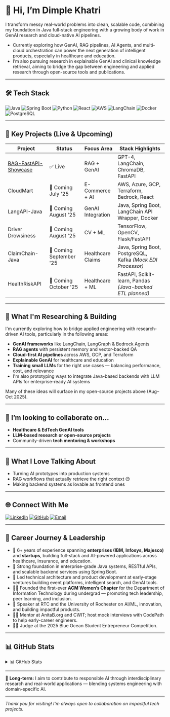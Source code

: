 # 👋 Hi, I’m Dimple Khatri

I transform messy real-world problems into clean, scalable code, combining my foundation in Java full-stack engineering with a growing body of work in GenAI research and cloud-native AI pipelines.

- Currently exploring how GenAI, RAG pipelines, AI Agents, and multi-cloud orchestration can power the next generation of intelligent products, especially in healthcare and education.
- I’m also pursuing research in explainable GenAI and clinical knowledge retrieval, aiming to bridge the gap between engineering and applied research through open-source tools and publications.

---

## 🛠️ Tech Stack
![Java](https://img.shields.io/badge/Java-17-blue?logo=java)
![Spring Boot](https://img.shields.io/badge/SpringBoot-green?logo=springboot)
![Python](https://img.shields.io/badge/Python-3.10-yellow?logo=python)
![React](https://img.shields.io/badge/React-18-blue?logo=react)
![AWS](https://img.shields.io/badge/AWS-Cloud-orange?logo=amazon-aws)
![LangChain](https://img.shields.io/badge/LangChain-GenAI-red?logo=openai)
![Docker](https://img.shields.io/badge/Docker-Container-blue?logo=docker)
![PostgreSQL](https://img.shields.io/badge/PostgreSQL-Database-blue?logo=postgresql)

---

## 🚀 Key Projects (Live & Upcoming)

| Project                      | Status                  | Focus Area         | Stack Highlights                                                    |
|------------------------------|--------------------------|--------------------|---------------------------------------------------------------------|
| [RAG-FastAPI-Showcase](https://github.com/dimplek0424/RAG-FastAPI-Showcase) | ✅ Live                   | RAG + GenAI         | GPT-4, LangChain, ChromaDB, FastAPI                                  |
| CloudMart                   | 🚧 Coming July '25        | E-Commerce + AI    | AWS, Azure, GCP, Terraform, Bedrock, React                          |
| LangAPI-Java                | 🚧 Coming August '25      | GenAI Integration  | Java, Spring Boot, LangChain API Wrapper, Docker                    |
| Driver Drowsiness           | 🚧 Coming August '25      | CV + ML            | TensorFlow, OpenCV, Flask/FastAPI                                   |
| ClaimChain-Java             | 🚧 Coming September '25   | Healthcare Claims  | Java, Spring Boot, PostgreSQL, Kafka *(Mock EDI Processor)*         |
| HealthRiskAPI               | 🚧 Coming October '25     | Healthcare + ML    | FastAPI, Scikit-learn, Pandas *(Java-backed ETL planned)*           |

---

## 🧪 What I'm Researching & Building

I'm currently exploring how to bridge applied engineering with research-driven AI tools, particularly in the following areas:

- **GenAI frameworks** like LangChain, LangGraph & Bedrock Agents  
- **RAG agents** with persistent memory and vector-backed QA  
- **Cloud-first AI pipelines** across AWS, GCP, and Terraform
- **Explainable GenAI** for healthcare and education
- **Training small LLMs** for the right use cases — balancing performance, cost, and relevance
- I'm also prototyping ways to integrate Java-based backends with LLM APIs for enterprise-ready AI systems

Many of these ideas will surface in my open-source projects above (Aug–Oct 2025).

---

## 👯 I’m looking to collaborate on...
- **Healthcare & EdTech GenAI tools**  
- **LLM-based research or open-source projects**  
- Community-driven **tech mentoring & workshops**

---

## 💬 What I Love Talking About
- Turning AI prototypes into production systems  
- RAG workflows that actually retrieve the right context 😉  
- Making backend systems as lovable as frontend ones

---

## 🌐 Connect With Me

[![LinkedIn](https://img.shields.io/badge/LinkedIn-Connect-blue?logo=linkedin)](https://linkedin.com/in/dpk-dimplekhatri)
[![GitHub](https://img.shields.io/badge/GitHub-dimplek0424-black?logo=github)](https://github.com/dimplek0424)
[![Email](https://img.shields.io/badge/Gmail-dimplek0424@gmail.com-red?logo=gmail)](mailto:dimplek0424@gmail.com)

---

## 🧩 Career Journey & Leadership

- 💼 6+ years of experience spanning **enterprises (IBM, Infosys, Majesco)** and **startups**, building full-stack and AI-powered applications across healthcare, insurance, and education.
- 🔧 Strong foundation in enterprise-grade Java systems, RESTful APIs, and scalable backend services using Spring Boot.
- 🚀 Led technical architecture and product development at early-stage ventures building event platforms, intelligent search, and GenAI tools.
- 👩‍💻 Founded the first-ever **ACM Women’s Chapter** for the Department of Information Technology during undergrad — promoting tech leadership, peer learning, and inclusion.
- 🎤 Speaker at RTC and the University of Rochester on AI/ML, innovation, and building impactful products.
- 🧑‍🏫 Mentor at AnitaB.org and CWIT; host mock interviews with CodePath to help early-career engineers.
- 🧑‍⚖️ Judge at the 2025 Blue Ocean Student Entrepreneur Competition.

---

## 📊 GitHub Stats

<details>
  <summary>📊 GitHub Stats</summary>

  ![Dimple's GitHub Stats](https://github-readme-stats.vercel.app/api?username=dimplek0424&show_icons=true&theme=default)
  ![Top Languages](https://github-readme-stats.vercel.app/api/top-langs/?username=dimplek0424&layout=compact)

</details>

---

🧭 **Long-term:** I aim to contribute to responsible AI through interdisciplinary research and real-world applications — blending systems engineering with domain-specific AI.

---

_Thank you for visiting! I'm always open to collaboration on impactful tech projects._

